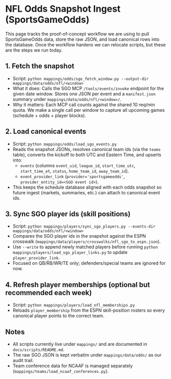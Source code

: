 # NFL Odds Snapshot Ingest (SportsGameOdds)

This page tracks the proof-of-concept workflow we are using to pull SportsGameOdds data, store the raw JSON, and load canonical rows into the database. Once the workflow hardens we can relocate scripts, but these are the steps we run today.

## 1. Fetch the snapshot
- Script: `python mappings/odds/sgo_fetch_window.py --output-dir mappings/data/odds/nfl/<window>`
- What it does: Calls the SGO MCP `/tools/events/invoke` endpoint for the given date window. Stores one JSON per event and a `manifest.json` summary under `mappings/data/odds/nfl/<window>/`.
- Why it matters: Each MCP call counts against the shared 10 req/min quota. We make a single call per window to capture all upcoming games (schedule + odds + player blocks).

## 2. Load canonical events
- Script: `python mappings/odds/load_sgo_events.py`
- Reads the snapshot JSONs, resolves canonical team ids (via the `teams` table), converts the kickoff to both UTC and Eastern Time, and upserts into:
  - `events` (columns `event_uid`, `league_id`, `start_time_utc`, `start_time_et`, `status`, `home_team_id`, `away_team_id`).
  - `event_provider_link` (`provider='sportsgameodds'`, `provider_entity_id=<SGO event id>`).
- This keeps the schedule database aligned with each odds snapshot so future ingest (markets, summaries, etc.) can attach to canonical event ids.

## 3. Sync SGO player ids (skill positions)
- Script: `python mappings/players/sync_sgo_players.py --events-dir mappings/data/odds/nfl/<window>`
- Compares the SGO player ids in the snapshot against the ESPN crosswalk (`mappings/data/players/crosswalks/nfl_sgo_to_espn.json`).
- Use `--write` to append newly matched players before running `python mappings/players/load_sgo_player_links.py` to update `player_provider_link`.
- Focused on QB/RB/WR/TE only; defenders/special teams are ignored for now.

## 4. Refresh player memberships (optional but recommended each week)
- Script: `python mappings/players/load_nfl_memberships.py`
- Reloads `player_membership` from the ESPN skill-position rosters so every canonical player points to the correct team.

## Notes
- All scripts currently live under `mappings/` and are documented in `docs/scripts/README.md`.
- The raw SGO JSON is kept verbatim under `mappings/data/odds/` as our audit trail.
- Team conference data for NCAAF is managed separately (`mappings/teams/load_ncaaf_conferences.py`).
